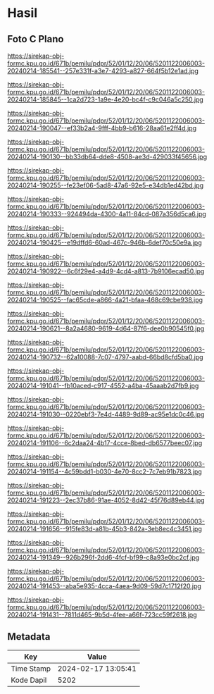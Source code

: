 # Hasil

## Foto C Plano

https://sirekap-obj-formc.kpu.go.id/671b/pemilu/pdpr/52/01/12/20/06/5201122006003-20240214-185541--257e331f-a3e7-4293-a827-664f5b12e1ad.jpg

https://sirekap-obj-formc.kpu.go.id/671b/pemilu/pdpr/52/01/12/20/06/5201122006003-20240214-185845--1ca2d723-1a9e-4e20-bc4f-c9c046a5c250.jpg

https://sirekap-obj-formc.kpu.go.id/671b/pemilu/pdpr/52/01/12/20/06/5201122006003-20240214-190047--ef33b2a4-9fff-4bb9-b616-28aa61e2ff4d.jpg

https://sirekap-obj-formc.kpu.go.id/671b/pemilu/pdpr/52/01/12/20/06/5201122006003-20240214-190130--bb33db64-dde8-4508-ae3d-429033f45656.jpg

https://sirekap-obj-formc.kpu.go.id/671b/pemilu/pdpr/52/01/12/20/06/5201122006003-20240214-190255--fe23ef06-5ad8-47a6-92e5-e34db1ed42bd.jpg

https://sirekap-obj-formc.kpu.go.id/671b/pemilu/pdpr/52/01/12/20/06/5201122006003-20240214-190333--924494da-4300-4a11-84cd-087a356d5ca6.jpg

https://sirekap-obj-formc.kpu.go.id/671b/pemilu/pdpr/52/01/12/20/06/5201122006003-20240214-190425--e19dffd6-60ad-467c-946b-6def70c50e9a.jpg

https://sirekap-obj-formc.kpu.go.id/671b/pemilu/pdpr/52/01/12/20/06/5201122006003-20240214-190922--6c6f29e4-a4d9-4cd4-a813-7b9106ecad50.jpg

https://sirekap-obj-formc.kpu.go.id/671b/pemilu/pdpr/52/01/12/20/06/5201122006003-20240214-190525--fac65cde-a866-4a21-bfaa-468c69cbe938.jpg

https://sirekap-obj-formc.kpu.go.id/671b/pemilu/pdpr/52/01/12/20/06/5201122006003-20240214-190621--8a2a4680-9619-4d64-87f6-dee0b90545f0.jpg

https://sirekap-obj-formc.kpu.go.id/671b/pemilu/pdpr/52/01/12/20/06/5201122006003-20240214-190732--62a10088-7c07-4797-aabd-66bd8cfd5ba0.jpg

https://sirekap-obj-formc.kpu.go.id/671b/pemilu/pdpr/52/01/12/20/06/5201122006003-20240214-191041--fb10aced-c917-4552-a4ba-45aaab2d7fb9.jpg

https://sirekap-obj-formc.kpu.go.id/671b/pemilu/pdpr/52/01/12/20/06/5201122006003-20240214-191030--0220ebf3-7e4d-4489-9d89-ac95e1dc0c46.jpg

https://sirekap-obj-formc.kpu.go.id/671b/pemilu/pdpr/52/01/12/20/06/5201122006003-20240214-191106--6c2daa24-4b17-4cce-8bed-db6577beec07.jpg

https://sirekap-obj-formc.kpu.go.id/671b/pemilu/pdpr/52/01/12/20/06/5201122006003-20240214-191154--4c59bdd1-b030-4e70-8cc2-7c7eb91b7823.jpg

https://sirekap-obj-formc.kpu.go.id/671b/pemilu/pdpr/52/01/12/20/06/5201122006003-20240214-191223--2ec37b86-91ae-4052-8d42-45f76d89eb44.jpg

https://sirekap-obj-formc.kpu.go.id/671b/pemilu/pdpr/52/01/12/20/06/5201122006003-20240214-191656--915fe83d-a81b-45b3-842a-3eb8ec4c3451.jpg

https://sirekap-obj-formc.kpu.go.id/671b/pemilu/pdpr/52/01/12/20/06/5201122006003-20240214-191349--926b296f-2dd6-4fcf-bf99-c8a93e0bc2cf.jpg

https://sirekap-obj-formc.kpu.go.id/671b/pemilu/pdpr/52/01/12/20/06/5201122006003-20240214-191453--aba5e935-4cca-4aea-9d09-59d7c1712f20.jpg

https://sirekap-obj-formc.kpu.go.id/671b/pemilu/pdpr/52/01/12/20/06/5201122006003-20240214-191431--7811d465-9b5d-4fee-a66f-723cc59f2618.jpg


## Metadata

| Key        | Value               |
| ---------- | ------------------- |
| Time Stamp | 2024-02-17 13:05:41 |
| Kode Dapil | 5202                |



